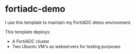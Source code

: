 # fortiadc-demo

I use this template to maintain my FortiADC demo environment.

This template deploys:
- A FortiADC cluster
- Two Ubuntu VM's as webservers for testing purposes